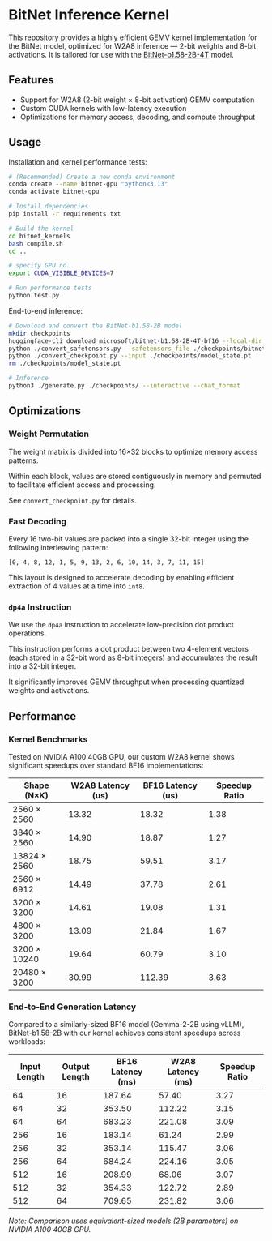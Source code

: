 # BitNet Inference Kernel

This repository provides a highly efficient GEMV kernel implementation for the BitNet model, optimized for W2A8 inference — 2-bit weights and 8-bit activations. It is tailored for use with the [BitNet-b1.58-2B-4T](https://arxiv.org/abs/2504.12285) model.

## Features

- Support for W2A8 (2-bit weight × 8-bit activation) GEMV computation  
- Custom CUDA kernels with low-latency execution  
- Optimizations for memory access, decoding, and compute throughput  

## Usage

Installation and kernel performance tests:

```bash
# (Recommended) Create a new conda environment
conda create --name bitnet-gpu "python<3.13"
conda activate bitnet-gpu

# Install dependencies
pip install -r requirements.txt

# Build the kernel
cd bitnet_kernels
bash compile.sh
cd ..

# specify GPU no.
export CUDA_VISIBLE_DEVICES=7

# Run performance tests
python test.py
```

End-to-end inference:

```bash
# Download and convert the BitNet-b1.58-2B model
mkdir checkpoints
huggingface-cli download microsoft/bitnet-b1.58-2B-4T-bf16 --local-dir ./checkpoints/bitnet-b1.58-2B-4T-bf16
python ./convert_safetensors.py --safetensors_file ./checkpoints/bitnet-b1.58-2B-4T-bf16/model.safetensors --output checkpoints/model_state.pt --model_name 2B
python ./convert_checkpoint.py --input ./checkpoints/model_state.pt
rm ./checkpoints/model_state.pt

# Inference
python3 ./generate.py ./checkpoints/ --interactive --chat_format
```

## Optimizations

### Weight Permutation

The weight matrix is divided into 16×32 blocks to optimize memory access patterns.  

Within each block, values are stored contiguously in memory and permuted to facilitate efficient access and processing.  

See `convert_checkpoint.py` for details.

### Fast Decoding

Every 16 two-bit values are packed into a single 32-bit integer using the following interleaving pattern:  
```
[0, 4, 8, 12, 1, 5, 9, 13, 2, 6, 10, 14, 3, 7, 11, 15]
```

This layout is designed to accelerate decoding by enabling efficient extraction of 4 values at a time into `int8`.

### `dp4a` Instruction

We use the `dp4a` instruction to accelerate low-precision dot product operations.  

This instruction performs a dot product between two 4-element vectors (each stored in a 32-bit word as 8-bit integers) and accumulates the result into a 32-bit integer.  

It significantly improves GEMV throughput when processing quantized weights and activations.


## Performance

### Kernel Benchmarks

Tested on NVIDIA A100 40GB GPU, our custom W2A8 kernel shows significant speedups over standard BF16 implementations:

| Shape (N×K)         | W2A8 Latency (us) | BF16 Latency (us) | Speedup Ratio        |
|---------------------|-------------------|-------------------|----------------------|
| 2560 × 2560         | 13.32             | 18.32             |   1.38               |
| 3840 × 2560         | 14.90             | 18.87             |   1.27               |
| 13824 × 2560        | 18.75             | 59.51             |   3.17               |
| 2560 × 6912         | 14.49             | 37.78             |   2.61               |
| 3200 × 3200         | 14.61             | 19.08             |   1.31               |
| 4800 × 3200         | 13.09             | 21.84             |   1.67               |
| 3200 × 10240        | 19.64             | 60.79             |   3.10               |
| 20480 × 3200        | 30.99             | 112.39            |   3.63               |

### End-to-End Generation Latency

Compared to a similarly-sized BF16 model (Gemma-2-2B using vLLM), BitNet-b1.58-2B with our kernel achieves consistent speedups across workloads:

| Input Length | Output Length | BF16 Latency (ms) | W2A8 Latency (ms) | Speedup Ratio |
| --- | --- | --- | --- | --- |
| 64 | 16 | 187.64 | 57.40 | 3.27 |
| 64 | 32 | 353.50 | 112.22 | 3.15 |
| 64 | 64 | 683.23 | 221.08 | 3.09 |
| 256 | 16 | 183.14 | 61.24 | 2.99 |
| 256 | 32 | 353.14 | 115.47 | 3.06 |
| 256 | 64 | 684.24 | 224.16 | 3.05 |
| 512 | 16 | 208.99 | 68.06 | 3.07 |
| 512 | 32 | 354.33 | 122.72 | 2.89 |
| 512 | 64 | 709.65 | 231.82 | 3.06 |

*Note: Comparison uses equivalent-sized models (2B parameters) on NVIDIA A100 40GB GPU.*